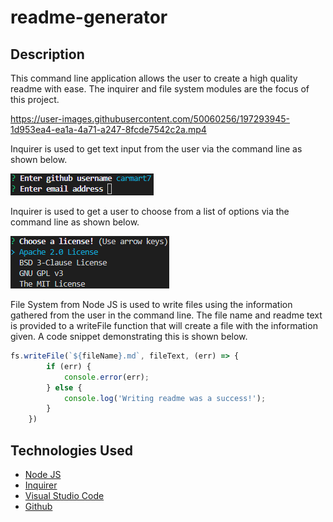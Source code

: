 # readme-generator

## Description

This command line application allows the user to create a high quality readme with ease. The inquirer and file system modules are the focus of this project.

https://user-images.githubusercontent.com/50060256/197293945-1d953ea4-ea1a-4a71-a247-8fcde7542c2a.mp4

Inquirer is used to get text input from the user via the command line as shown below.

![Image of text input](./assets/images/Code_Eyg0h75g5i.png)

Inquirer is used to get a user to choose from a list of options via the command line as shown below.

![Image of list input](./assets/images/Code_4UIAeDHQHd.png)

File System from Node JS is used to write files using the information gathered from the user in the command line. The file name and readme text is provided to a writeFile function that will create a file with the information given. A code snippet  demonstrating this is shown below.

```js
fs.writeFile(`${fileName}.md`, fileText, (err) => {
        if (err) {
            console.error(err);
        } else {
            console.log('Writing readme was a success!');
        }
    })

```


## Technologies Used

- [Node JS](https://nodejs.org/dist/latest-v16.x/docs/api/)
- [Inquirer](https://www.npmjs.com/package/inquirer)
- [Visual Studio Code](https://code.visualstudio.com/)
- [Github](https://github.com/)
